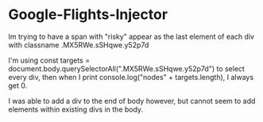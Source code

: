 # Google-Flights-Injector

Im trying to have a span with "risky" appear as the last element of each div with classname .MX5RWe.sSHqwe.y52p7d

I'm using
const targets = document.body.querySelectorAll(".MX5RWe.sSHqwe.y52p7d") to select every div,
then when I print 
console.log("nodes" + targets.length), I always get 0. 

I was able to add a div to the end of body however, but cannot seem to add elements within existing divs in the body.

